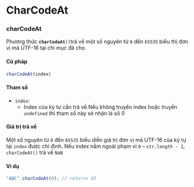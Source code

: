 # CharCodeAt

### charCodeAt

Phương thức **`charCodeAt`**`()` ​​trả về một số nguyên từ `0` đến `65535` biểu thị đơn vị mã UTF-16 tại chỉ mục đã cho.

#### Cú pháp

```javascript
charCodeAt(index)
```

#### Tham số

* `index`:
  * Index  của ký tự cần trả về.Nếu không truyền index hoặc truyền `undefined` thì tham số này sẽ nhận là số 0

#### Giá trị trả về

Một số nguyên từ `0` đến `65535` biểu diễn giá trị đơn vị mã UTF-16 của ký tự tại `index` được chỉ định. Nếu index nằm ngoài phạm vi `0` – `str.length - 1`, `charCodeAt()` trả về `NaN`

#### Ví dụ

```javascript
"ABC".charCodeAt(0); // returns 65
```
